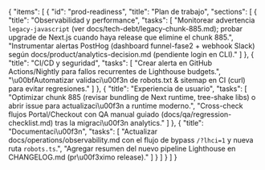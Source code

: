 {
"items": [
{
"id": "prod-readiness",
"title": "Plan de trabajo",
"sections": [
{
"title": "Observabilidad y performance",
"tasks": [
"Monitorear advertencia `legacy-javascript` (ver docs/tech-debt/legacy-chunk-885.md); probar upgrade de Next.js cuando haya release que elimine el chunk 885.",
"Instrumentar alertas PostHog (dashboard funnel-fase2 + webhook Slack) según docs/product/analytics-decision.md (pendiente login en CLI)."
]
},
{
"title": "CI/CD y seguridad",
"tasks": [
"Crear alerta en GitHub Actions/Nightly para fallos recurrentes de Lighthouse budgets.",
"\u00bfAutomatizar validaci\u00f3n de robots.txt & sitemap en CI (curl) para evitar regresiones."
]
},
{
"title": "Experiencia de usuario",
"tasks": [
"Optimizar chunk 885 (revisar bundling de Next runtime, tree-shake libs) o abrir issue para actualizaci\u00f3n a runtime moderno.",
"Cross-check flujos Portal/Checkout con QA manual guiado (docs/qa/regression-checklist.md) tras la migraci\u00f3n analytics."
]
},
{
"title": "Documentaci\u00f3n",
"tasks": [
"Actualizar docs/operations/observability.md con el flujo de bypass `/?lhci=1` y nueva ruta `robots.ts`.",
"Agregar resumen del nuevo pipeline Lighthouse en CHANGELOG.md (pr\u00f3ximo release)."
]
}
]
}
]
}
